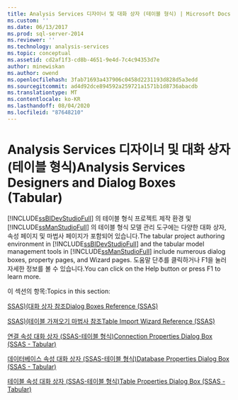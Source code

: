 ```yaml
---
title: Analysis Services 디자이너 및 대화 상자 (테이블 형식) | Microsoft Docs
ms.custom: ''
ms.date: 06/13/2017
ms.prod: sql-server-2014
ms.reviewer: ''
ms.technology: analysis-services
ms.topic: conceptual
ms.assetid: cd2af1f3-cd8b-4651-9e4d-7c4c94353d7e
author: minewiskan
ms.author: owend
ms.openlocfilehash: 3fab71693a437906c0458d2231193d828d5a3edd
ms.sourcegitcommit: ad4d92dce894592a259721a1571b1d8736abacdb
ms.translationtype: MT
ms.contentlocale: ko-KR
ms.lasthandoff: 08/04/2020
ms.locfileid: "87648210"
---
```

# <a name="analysis-services-designers-and-dialog-boxes-tabular"></a><span data-ttu-id="f5149-102">Analysis Services 디자이너 및 대화 상자(테이블 형식)</span><span class="sxs-lookup"><span data-stu-id="f5149-102">Analysis Services Designers and Dialog Boxes (Tabular)</span></span>
  <span data-ttu-id="f5149-103">[!INCLUDE[ssBIDevStudioFull](../includes/ssbidevstudiofull-md.md)] 의 테이블 형식 프로젝트 제작 환경 및 [!INCLUDE[ssManStudioFull](../includes/ssmanstudiofull-md.md)] 의 테이블 형식 모델 관리 도구에는 다양한 대화 상자, 속성 페이지 및 마법사 페이지가 포함되어 있습니다.</span><span class="sxs-lookup"><span data-stu-id="f5149-103">The tabular project authoring environment in [!INCLUDE[ssBIDevStudioFull](../includes/ssbidevstudiofull-md.md)] and the tabular model management tools in [!INCLUDE[ssManStudioFull](../includes/ssmanstudiofull-md.md)] include numerous dialog boxes, property pages, and Wizard pages.</span></span> <span data-ttu-id="f5149-104">도움말 단추를 클릭하거나 F1을 눌러 자세한 정보를 볼 수 있습니다.</span><span class="sxs-lookup"><span data-stu-id="f5149-104">You can click on the Help button or press F1 to learn more.</span></span>  
  
 <span data-ttu-id="f5149-105">이 섹션의 항목:</span><span class="sxs-lookup"><span data-stu-id="f5149-105">Topics in this section:</span></span>  
  
 [<span data-ttu-id="f5149-106">SSAS&#41;&#40;대화 상자 참조</span><span class="sxs-lookup"><span data-stu-id="f5149-106">Dialog Boxes Reference &#40;SSAS&#41;</span></span>](dialog-boxes-reference-ssas.md)  
  
 [<span data-ttu-id="f5149-107">SSAS&#41;&#40;테이블 가져오기 마법사 참조</span><span class="sxs-lookup"><span data-stu-id="f5149-107">Table Import Wizard Reference &#40;SSAS&#41;</span></span>](table-import-wizard-reference-ssas.md)  
  
 [<span data-ttu-id="f5149-108">연결 속성 대화 상자 &#40;SSAS-테이블 형식&#41;</span><span class="sxs-lookup"><span data-stu-id="f5149-108">Connection Properties Dialog Box &#40;SSAS - Tabular&#41;</span></span>](connection-properties-dialog-box-ssas-tabular.md)  
  
 [<span data-ttu-id="f5149-109">데이터베이스 속성 대화 상자 &#40;SSAS-테이블 형식&#41;</span><span class="sxs-lookup"><span data-stu-id="f5149-109">Database Properties Dialog Box &#40;SSAS - Tabular&#41;</span></span>](database-properties-dialog-box-ssas-tabular.md)  
  
 [<span data-ttu-id="f5149-110">테이블 속성 대화 상자 &#40;SSAS-테이블 형식&#41;</span><span class="sxs-lookup"><span data-stu-id="f5149-110">Table Properties Dialog Box &#40;SSAS - Tabular&#41;</span></span>](table-properties-dialog-box-ssas-tabular.md)  
  
  
